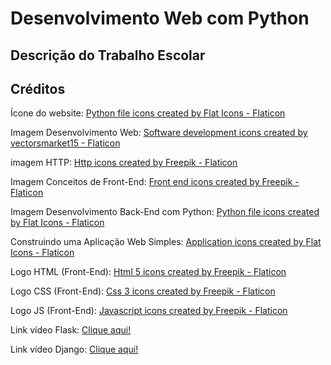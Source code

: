 # Desenvolvimento Web com Python

## Descrição do Trabalho Escolar

## Créditos 
<p> Ícone do website: <a href="https://www.flaticon.com/free-icons/python-file" title="python file icons"> Python file icons created by Flat Icons - Flaticon</a>
<p> Imagem Desenvolvimento Web: <a href="https://www.flaticon.com/free-icons/software-development" title="software development icons">Software development icons created by vectorsmarket15 - Flaticon</a>
<p> imagem HTTP: <a href="https://www.flaticon.com/free-icons/http" title="http icons">Http icons created by Freepik - Flaticon</a>
<p> Imagem Conceitos de Front-End: <a href="https://www.flaticon.com/free-icons/front-end" title="front end icons">Front end icons created by Freepik - Flaticon</a>
<p> Imagem Desenvolvimento Back-End com Python: <a href="https://www.flaticon.com/free-icons/python-file" title="python file icons">Python file icons created by Flat Icons - Flaticon</a>
<p> Construindo uma Aplicação Web Simples: <a href="https://www.flaticon.com/free-icons/application" title="application icons">Application icons created by Flat Icons - Flaticon</a>
<p> Logo HTML (Front-End): <a href="https://www.flaticon.com/free-icons/html-5" title="html 5 icons">Html 5 icons created by Freepik - Flaticon</a>
<p> Logo CSS (Front-End): <a href="https://www.flaticon.com/free-icons/css-3" title="css 3 icons">Css 3 icons created by Freepik - Flaticon</a>
<p> Logo JS (Front-End): <a href="https://www.flaticon.com/free-icons/javascript" title="javascript icons">Javascript icons created by Freepik - Flaticon</a>
<p> Link vídeo Flask: <a href="https://www.youtube.com/live/kkoJTBtj4ds?feature=shared" title="Flask"> Clique aqui! </a> 
<p> Link vídeo Django: <a href="https://youtu.be/X357aaSdya0?feature=shared" title="Flask"> Clique aqui! </a> 